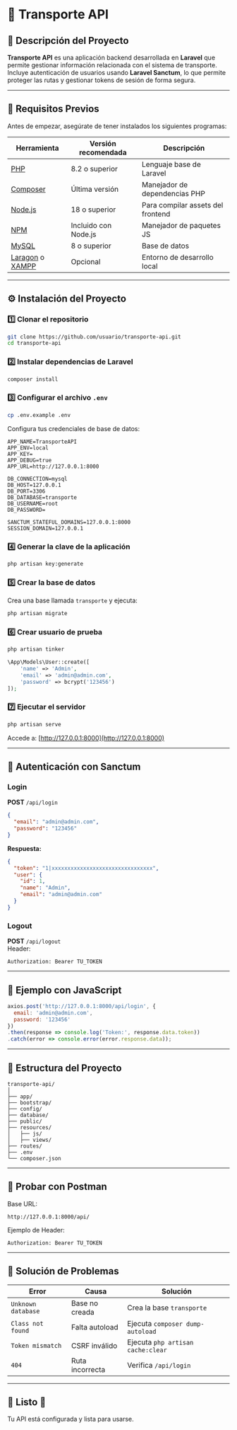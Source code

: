 # 🚛 Transporte API

## 🧾 Descripción del Proyecto

**Transporte API** es una aplicación backend desarrollada en **Laravel** que permite gestionar información relacionada con el sistema de transporte.  
Incluye autenticación de usuarios usando **Laravel Sanctum**, lo que permite proteger las rutas y gestionar tokens de sesión de forma segura.

---

## 🧰 Requisitos Previos

Antes de empezar, asegúrate de tener instalados los siguientes programas:

| Herramienta | Versión recomendada | Descripción |
|--------------|--------------------|--------------|
| [PHP](https://www.php.net/downloads.php) | 8.2 o superior | Lenguaje base de Laravel |
| [Composer](https://getcomposer.org/download/) | Última versión | Manejador de dependencias PHP |
| [Node.js](https://nodejs.org/) | 18 o superior | Para compilar assets del frontend |
| [NPM](https://www.npmjs.com/get-npm) | Incluido con Node.js | Manejador de paquetes JS |
| [MySQL](https://dev.mysql.com/downloads/mysql/) | 8 o superior | Base de datos |
| [Laragon](https://laragon.org/) o [XAMPP](https://www.apachefriends.org/es/index.html) | Opcional | Entorno de desarrollo local |

---

## ⚙️ Instalación del Proyecto

### 1️⃣ Clonar el repositorio

```bash
git clone https://github.com/usuario/transporte-api.git
cd transporte-api
```

### 2️⃣ Instalar dependencias de Laravel

```bash
composer install
```

### 3️⃣ Configurar el archivo `.env`

```bash
cp .env.example .env
```

Configura tus credenciales de base de datos:

```env
APP_NAME=TransporteAPI
APP_ENV=local
APP_KEY=
APP_DEBUG=true
APP_URL=http://127.0.0.1:8000

DB_CONNECTION=mysql
DB_HOST=127.0.0.1
DB_PORT=3306
DB_DATABASE=transporte
DB_USERNAME=root
DB_PASSWORD=

SANCTUM_STATEFUL_DOMAINS=127.0.0.1:8000
SESSION_DOMAIN=127.0.0.1
```

### 4️⃣ Generar la clave de la aplicación

```bash
php artisan key:generate
```

### 5️⃣ Crear la base de datos

Crea una base llamada `transporte` y ejecuta:

```bash
php artisan migrate
```

### 6️⃣ Crear usuario de prueba

```bash
php artisan tinker
```

```php
\App\Models\User::create([
    'name' => 'Admin',
    'email' => 'admin@admin.com',
    'password' => bcrypt('123456')
]);
```

### 7️⃣ Ejecutar el servidor

```bash
php artisan serve
```

Accede a: [http://127.0.0.1:8000](http://127.0.0.1:8000)

---

## 🔐 Autenticación con Sanctum

### Login

**POST** `/api/login`

```json
{
  "email": "admin@admin.com",
  "password": "123456"
}
```

**Respuesta:**

```json
{
  "token": "1|xxxxxxxxxxxxxxxxxxxxxxxxxxxxxxxx",
  "user": {
    "id": 1,
    "name": "Admin",
    "email": "admin@admin.com"
  }
}
```

### Logout

**POST** `/api/logout`  
Header:
```
Authorization: Bearer TU_TOKEN
```

---

## 📡 Ejemplo con JavaScript

```js
axios.post('http://127.0.0.1:8000/api/login', {
  email: 'admin@admin.com',
  password: '123456'
})
.then(response => console.log('Token:', response.data.token))
.catch(error => console.error(error.response.data));
```

---

## 🧩 Estructura del Proyecto

```
transporte-api/
│
├── app/
├── bootstrap/
├── config/
├── database/
├── public/
├── resources/
│   ├── js/
│   ├── views/
├── routes/
├── .env
└── composer.json
```

---

## 🧪 Probar con Postman

Base URL:
```
http://127.0.0.1:8000/api/
```

Ejemplo de Header:
```
Authorization: Bearer TU_TOKEN
```

---

## 🧯 Solución de Problemas

| Error | Causa | Solución |
|--------|--------|-----------|
| `Unknown database` | Base no creada | Crea la base `transporte` |
| `Class not found` | Falta autoload | Ejecuta `composer dump-autoload` |
| `Token mismatch` | CSRF inválido | Ejecuta `php artisan cache:clear` |
| `404` | Ruta incorrecta | Verifica `/api/login` |

---

## 🏁 Listo 🎉

Tu API está configurada y lista para usarse.
